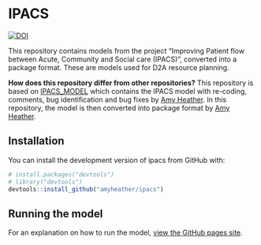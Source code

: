 
<!-- README.md is generated from README.Rmd. Please edit that file -->

# IPACS

<!-- badges: start -->
[![DOI](https://sandbox.zenodo.org/badge/623059386.svg)](https://sandbox.zenodo.org/badge/latestdoi/623059386)
<!-- badges: end -->

This repository contains models from the project “Improving Patient flow
between Acute, Community and Social care (IPACS)”, converted into a
package format. These are models used for D2A resource planning.

**How does this repository differ from other repositories?** This
repository is based on
[IPACS_MODEL](https://github.com/AliHarp/IPACS_MODEL) which contains the
IPACS model with re-coding, comments, bug identification and bug fixes
by [Amy Heather](https://github.com/amyheather). In this repository, the
model is then converted into package format by [Amy
Heather](https://github.com/amyheather).

## Installation

You can install the development version of ipacs from GitHub with:

``` r
# install.packages("devtools")
# library("devtools")
devtools::install_github("amyheather/ipacs")
```

## Running the model

For an explanation on how to run the model, [view the GitHub pages
site](amyheather.github.io/ipacs/).
